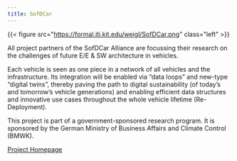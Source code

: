 ```yaml
---
title: SofDCar
---
```


{{< figure src="https://formal.iti.kit.edu/weigl/SofDCar.png" class="left" >}}

All project partners of the SofDCar Alliance are focussing their research on the challenges of future E/E & SW architecture in vehicles.

Each vehicle is seen as one piece in a network of all vehicles and the infrastructure. Its integration will be enabled via “data loops” and new-type “digital twins”, thereby paving the path to digital sustainability (of today’s and tomorrow’s vehicle generations) and enabling efficient data structures and innovative use cases throughout the whole vehicle lifetime (Re-Deployment). 

This project is part of a government-sponsored research program. It is sponsored by the German Ministry of Business Affairs and Climate Control (BMWK). 

[Project Homepage](https://sofdcar.de/language/en/)
